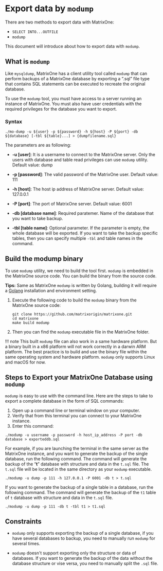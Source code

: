 # Export data by `modump`

There are two methods to export data with MatrixOne:

- `SELECT INTO...OUTFILE`
- `modump`

This document will introduce about how to export data with `modump`.

## What is `modump`

Like `mysqldump`, MatrixOne has a client utility tool called `modump` that can perform backups of a MatrixOne database by exporting a “.sql” file type that contains SQL statements can be executed to recreate the original database.

To use the `modump` tool, you must have access to a server running an instance of MatrixOne. You must also have user credentials with the required privileges for the database you want to export.

### Syntax

```
./mo-dump -u ${user} -p ${password} -h ${host} -P ${port} -db ${database} [-tbl ${table}...] > {dumpfilename.sql}
```

The parameters are as following:

- **-u [user]**:  It is a username to connect to the MatrixOne server. Only the users with database and table read privileges can use `modump` utility. Default value: dump

- **-p [password]**: The valid password of the MatrixOne user. Default value: 111

- **-h [host]**: The host ip address of MatrixOne server. Default value: 127.0.0.1

- **-P [port]**: The port of MatrixOne server. Default value: 6001

- **-db [database name]**: Required paratemer. Name of the database that you want to take backup.

- **-tbl [table name]**: Optional parameter. If the parameter is empty, the whole database will be exported. If you want to take the backup specific tables, then you can specify multiple `-tbl` and table names in the command.

## Build the modump binary

To use `modump` utility, we need to build the tool first. `modump` is embedded in the MatrixOne source code. You can build the binary from the source code.

__Tips:__ Same as MatrixOne `modump` is written by Golang, building it will require a <a href="https://go.dev/doc/install" target="_blank">Golang</a> installation and environment setting.

1. Execute the following code to build the `modump` binary from the MatrixOne source code:

    ```
    git clone https://github.com/matrixorigin/matrixone.git
    cd matrixone
    make build modump
    ```

2. Then you can find the `modump` executable file in the MatrixOne folder.

!!! note
    This built `modump` file can also work in a same hardware platform. But a binary built in a x86 platform will not work correctly in a darwin ARM platform. The best practice is to build and use the binary file within the same operating system and hardware platform. `modump` only supports Linux and macOS for now.

## Steps to Export your MatrixOne Database using `modump`

`modump` is easy to use with the command line. Here are the steps to take to export a complete database in the form of SQL commands:

1. Open up a command line or terminal window on your computer.
2. Verify that from this terminal you can connect to your MatrixOne instance.
3. Enter this command:

```
./modump -u username -p password -h host_ip_address -P port -db database > exporteddb.sql
```

For example, if you are launching the terminal in the same server as the MatrixOne instance, and you want to generate the backup of the single database, run the following command. The command will generate the backup of the “**t**” database with structure and data in the `t.sql` file. The `t.sql` file will be located in the same directory as your `modump` executable.

```
./modump -u dump -p 111 -h 127.0.0.1 -P 6001 -db t > t.sql
```

If you want to generate the backup of a single table in a database, run the following command. The command will generate the backup of the `t1` table of  `t` database with structure and data in the `t.sql` file.

```
./modump -u dump -p 111 -db t -tbl t1 > t1.sql
```

## Constraints

* `modump` only supports exporting the backup of a single database, if you have several databases to backup, you need to manually run `modump` for several times.

* `modump` doesn't support exporting only the structure or data of databases. If you want to generate the backup of the data without the database structure or vise versa, you need to manually split the `.sql` file.
